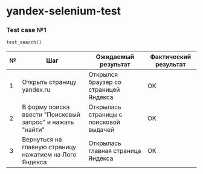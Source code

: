 # yandex-selenium-test

###  Test case №1
`test_search()`

| № | Шаг | Ожидаемый результат | Фактический результат |
| --- | --- | --- | --- |
| 1 | Открыть страницу yandex.ru | Открылся браузер со страницей Яндекса | OK |
| 2 | В форму поиска ввести "Поисковый запрос" и нажать "найти" | Открылась страницы с поисковой выдачей | OK |
| 3 | Вернуться на главную страницу нажатием на Лого Яндекса | Открылась главная страница Яндекса | OK |
